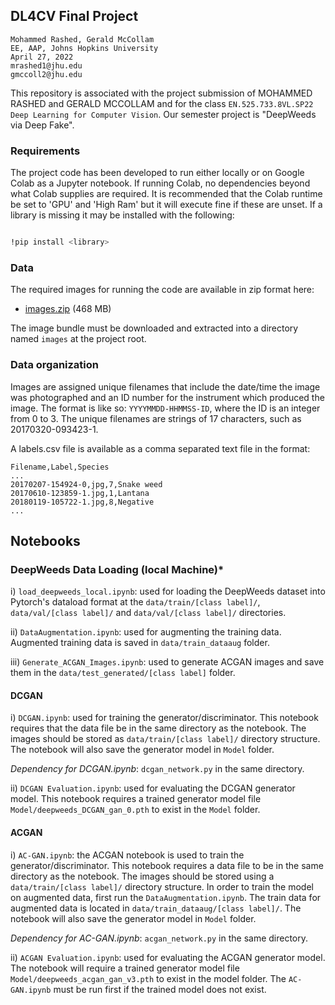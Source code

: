 
## DL4CV Final Project

	Mohammed Rashed, Gerald McCollam  
	EE, AAP, Johns Hopkins University
	April 27, 2022  
	mrashed1@jhu.edu  
	gmccoll2@jhu.edu

This repository is associated with the project submission of MOHAMMED RASHED and GERALD MCCOLLAM and for the class `EN.525.733.8VL.SP22 Deep Learning for Computer Vision`. Our semester project is "DeepWeeds via Deep Fake".

### Requirements

The project code has been developed to run either locally or on Google Colab as a Jupyter notebook. If running Colab, no dependencies beyond what Colab supplies are required. It is recommended that the Colab runtime be set to 'GPU' and 'High Ram' but it will execute fine if these are unset. If a library is missing it may be installed with the following:

  

```bash

!pip install <library>

```
  ### Data
  The required images for running the code are available in zip format here: 

* [images.zip](https://drive.google.com/file/d/1xnK3B6K6KekDI55vwJ0vnc2IGoDga9cj) (468 MB)
  
The image bundle must be downloaded and extracted into a directory named `images` at the project root.

### Data organization
Images are assigned unique filenames that include the date/time the image was photographed and an ID number for the instrument which produced the image. The format is like so: ```YYYYMMDD-HHMMSS-ID```, where the ID is an integer from 0 to 3. The unique filenames are strings of 17 characters, such as 20170320-093423-1.

A labels.csv file is available as a comma separated text file in the format:

```
Filename,Label,Species
...
20170207-154924-0,jpg,7,Snake weed
20170610-123859-1.jpg,1,Lantana
20180119-105722-1.jpg,8,Negative
...
```
## Notebooks
### DeepWeeds Data Loading (local Machine)*

i) `load_deepweeds_local.ipynb`: used for loading the DeepWeeds dataset into Pytorch's dataload format at the `data/train/[class label]/`, `data/val/[class label]/` and `data/val/[class label]/` directories.

ii) `DataAugmentation.ipynb`: used for augmenting the training data. Augmented training data is saved in `data/train_dataaug` folder.

iii) `Generate_ACGAN_Images.ipynb`: used to generate ACGAN images and save them in the `data/test_generated/[class label]` folder.

#### DCGAN
i) `DCGAN.ipynb`: used for training the generator/discriminator. This notebook requires that the data file be in the same directory as the notebook. The images should be stored as `data/train/[class label]/` directory structure. The notebook will also save the generator model in `Model` folder.

_Dependency for DCGAN.ipynb_: `dcgan_network.py` in the same directory.

ii) `DCGAN Evaluation.ipynb`: used for evaluating the DCGAN generator model. This notebook requires a trained generator model file `Model/deepweeds_DCGAN_gan_0.pth` to exist in the `Model` folder.

#### ACGAN

i) `AC-GAN.ipynb`: the ACGAN notebook is used to train the generator/discriminator. This notebook requires a data file to be in the same directory as the notebook. The images should be stored using a `data/train/[class label]/` directory structure. In order to train the model on augmented data, first run the `DataAugmentation.ipynb`. The train data for augmented data is located in `data/train_dataaug/[class label]/`. The notebook will also save the generator model in `Model` folder.

_Dependency for AC-GAN.ipynb_:  `acgan_network.py` in the same directory.

  

ii) `ACGAN Evaluation.ipynb`: used for evaluating the ACGAN generator model. The notebook will require a trained generator model file `Model/deepweeds_acgan_gan_v3.pth` to exist in the model folder. The `AC-GAN.ipynb` must be run first if the trained model does not exist.